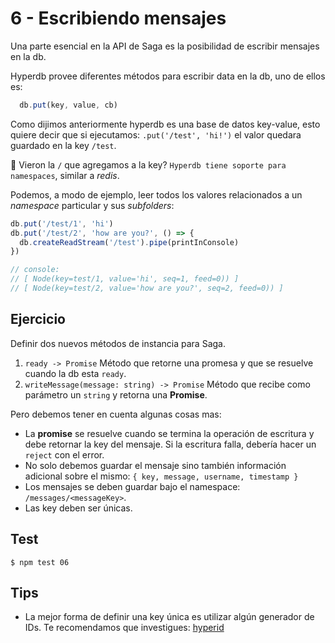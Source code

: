 # 6 - Escribiendo mensajes

Una parte esencial en la API de Saga es la posibilidad de escribir mensajes en la db.

Hyperdb provee diferentes métodos para escribir data en la db, uno de ellos es:

```javascript
  db.put(key, value, cb)
```

Como dijimos anteriormente hyperdb es una base de datos key-value, esto quiere decir que si
ejecutamos: `.put('/test', 'hi!')` el valor quedara guardado en la key `/test`.

:microscope: Vieron la `/` que agregamos a la key? `Hyperdb tiene soporte para namespaces`, similar a _redis_.

Podemos, a modo de ejemplo, leer todos los valores relacionados a un _namespace_ particular y sus _subfolders_:

```javascript
db.put('/test/1', 'hi')
db.put('/test/2', 'how are you?', () => {
  db.createReadStream('/test').pipe(printInConsole)
})

// console:
// [ Node(key=test/1, value='hi', seq=1, feed=0)) ]
// [ Node(key=test/2, value='how are you?', seq=2, feed=0)) ]
```

## Ejercicio

Definir dos nuevos métodos de instancia para Saga.

1. `ready -> Promise`
Método que retorne una promesa y que se resuelve cuando la db esta `ready`.
2. `writeMessage(message: string) -> Promise`
Método que recibe como parámetro un `string` y retorna una **Promise**.

Pero debemos tener en cuenta algunas cosas mas:
  - La **promise** se resuelve cuando se termina la operación de escritura y debe retornar la key del mensaje.
  Si la escritura falla, debería hacer un `reject` con el error.
  - No solo debemos guardar el mensaje sino también información adicional sobre el mismo:
  `{ key, message, username, timestamp }`
  - Los mensajes se deben guardar bajo el namespace: `/messages/<messageKey>`.
  - Las key deben ser únicas.

## Test

```
$ npm test 06
```

## Tips

- La mejor forma de definir una key única es utilizar algún generador de IDs. Te recomendamos
que investigues: [hyperid](hyperid)

